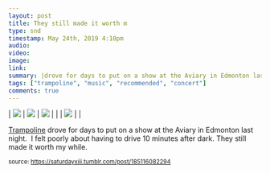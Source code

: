 ```yaml
---
layout: post
title: They still made it worth m
type: snd
timestamp: May 24th, 2019 4:10pm
audio: 
video: 
image: 
link: 
summary: |drove for days to put on a show at the Aviary in Edmonton last night. I felt poorly about having to drive 10 minutes after dark.They sti...
tags: ["trampoline", "music", "recommended", "concert"]
comments: true
---
```


| <img src="https://saturdayxiii.github.io/media/185116082294_0.gif"/> | <img src="https://saturdayxiii.github.io/media/185116082294_1.gif"/> | <img src="https://saturdayxiii.github.io/media/185116082294_2.gif"/> |
|  | <img src="https://saturdayxiii.github.io/media/185116082294_3.gif"/> |  |

<a href="https://trampolinesounds.bandcamp.com" target="_blank">Trampoline</a> drove for days to put on a show at the Aviary in Edmonton last night.  I felt poorly about having to drive 10 minutes after dark.
They still made it worth my while.
 
  
<small>source: https://saturdayxiii.tumblr.com/post/185116082294</small>